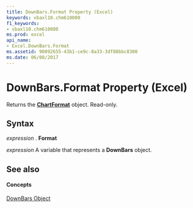 ```yaml
---
title: DownBars.Format Property (Excel)
keywords: vbaxl10.chm610080
f1_keywords:
- vbaxl10.chm610080
ms.prod: excel
api_name:
- Excel.DownBars.Format
ms.assetid: 90092655-43b1-ce9c-8a33-3df80bbc8300
ms.date: 06/08/2017
---
```



# DownBars.Format Property (Excel)

Returns the  **[ChartFormat](chartformat-object-excel.md)** object. Read-only.


## Syntax

 _expression_ . **Format**

 _expression_ A variable that represents a **DownBars** object.


## See also


#### Concepts


[DownBars Object](downbars-object-excel.md)

